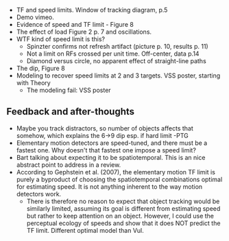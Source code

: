 - TF and speed limits. Window of tracking diagram, p.5
- Demo vimeo.
- Evidence of speed and TF limit - Figure 8
- The effect of load Figure 2 p. 7 and oscillations.
- WTF kind of speed limit is this?
  - Spinzter confirms not refresh artifact (picture p. 10, results p. 11)
  - Not a limit on RFs crossed per unit time.  Off-center, data p.14
  - Diamond versus circle, no apparent effect of straight-line paths
- The dip, Figure 8
- Modeling to recover speed limits at 2 and 3 targets. VSS poster, starting with Theory
  - The modeling fail: VSS poster
  
## Feedback and after-thoughts

- Maybe you track distractors, so number of objects affects that somehow, which explains the 6->9 dip esp. if hard limit -PTG
- Elementary motion detectors are speed-tuned, and there must be a fastest one. Why doesn't that fastest one impose a speed limit?
- Bart talking about expecting it to be spatiotemporal. This is an nice abstract point to address in a review.
- According to Gephstein et al. (2007), the elementary motion TF limit is purely a byproduct of choosing the spatiotemporal combinations optimal for estimating speed. It is not anything inherent to the way motion detectors work.
  - There is therefore no reason to expect that object tracking would be similarly limited, assuming its goal is different from estimating speed but rather to keep attention on an object. However, I could use the perceptual ecology of speeds and show that it does NOT predict the TF limit.  Different optimal model than Vul.